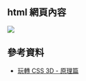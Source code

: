 ## html 網頁內容
![](https://i.imgur.com/ICPhtTU.png)

## 參考資料
- [玩轉 CSS 3D - 原理篇](https://www.oxxostudio.tw/articles/201506/css-3d.html)
